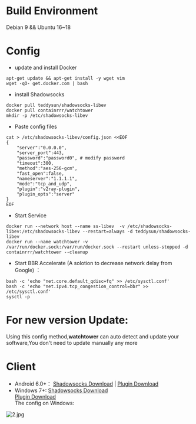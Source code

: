 # Build Environment
Debian 9 && Ubuntu 16~18
# Config
- update and install Docker
```
apt-get update && apt-get install -y wget vim
wget -qO- get.docker.com | bash
```
- install Shadowsocks
```
docker pull teddysun/shadowsocks-libev
docker pull containrrr/watchtower
mkdir -p /etc/shadowsocks-libev
```
- Paste config files
```
cat > /etc/shadowsocks-libev/config.json <<EOF
{
    "server":"0.0.0.0",
    "server_port":443,
    "password":"password0", # modify password
    "timeout":300,
    "method":"aes-256-gcm",
    "fast_open":false,
    "nameserver":"1.1.1.1",
    "mode":"tcp_and_udp",
    "plugin":"v2ray-plugin",
    "plugin_opts":"server"
}
EOF
```
- Start Service
```
docker run --network host --name ss-libev  -v /etc/shadowsocks-libev:/etc/shadowsocks-libev --restart=always -d teddysun/shadowsocks-libev
docker run --name watchtower -v /var/run/docker.sock:/var/run/docker.sock --restart unless-stopped -d containrrr/watchtower --cleanup
```
- Start BBR Accelerate (A solotion to decrease network delay from Google) ：
```
bash -c 'echo "net.core.default_qdisc=fq" >> /etc/sysctl.conf'
bash -c 'echo "net.ipv4.tcp_congestion_control=bbr" >> /etc/sysctl.conf'
sysctl -p
```
# For new version Update:
Using this config method,**watchtower** can auto detect and update your software,You don't need to update manually any more
# Client
- Android 6.0+： [Shadowsocks Download](https://github.com/shadowsocks/shadowsocks-android/releases) | [Plugin Download](https://github.com/teddysun/v2ray-plugin-android/releases/tag/v1.3.3)    
- Windows 7+: [Shadowsocks Download](https://github.com/shadowsocks/shadowsocks-windows/releases)      
[Plugin Download](https://github.com/teddysun/v2ray-plugin-android/releases/tag/v1.3.3)    
The config on Windows:

![2.jpg](https://github.com/charlieethan/firewall-proxy/blob/master/photos/ss.jpg)

